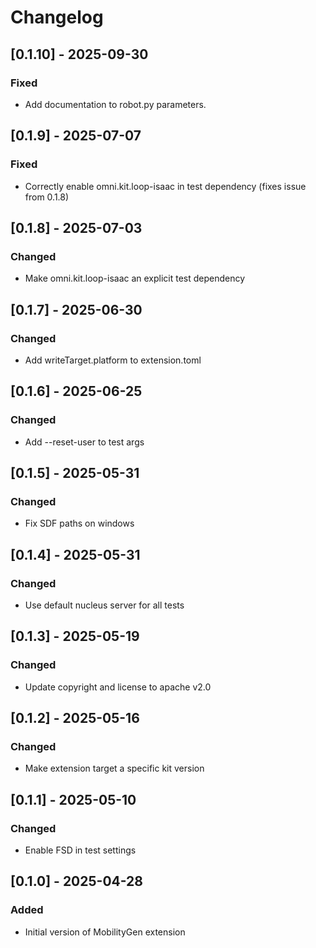 # Changelog
## [0.1.10] - 2025-09-30
### Fixed
- Add documentation to robot.py parameters.

## [0.1.9] - 2025-07-07
### Fixed
- Correctly enable omni.kit.loop-isaac in test dependency (fixes issue from 0.1.8)

## [0.1.8] - 2025-07-03
### Changed
- Make omni.kit.loop-isaac an explicit test dependency

## [0.1.7] - 2025-06-30
### Changed
- Add writeTarget.platform to extension.toml

## [0.1.6] - 2025-06-25
### Changed
- Add --reset-user to test args

## [0.1.5] - 2025-05-31
### Changed
- Fix SDF paths on windows

## [0.1.4] - 2025-05-31
### Changed
- Use default nucleus server for all tests

## [0.1.3] - 2025-05-19
### Changed
- Update copyright and license to apache v2.0

## [0.1.2] - 2025-05-16
### Changed
- Make extension target a specific kit version

## [0.1.1] - 2025-05-10
### Changed
- Enable FSD in test settings

## [0.1.0] - 2025-04-28
### Added
- Initial version of MobilityGen extension
